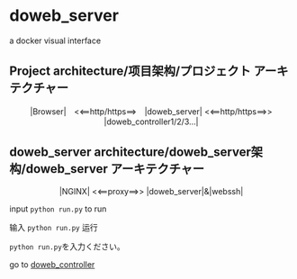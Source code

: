 # doweb_server
a docker visual interface

## Project architecture/项目架构/プロジェクト アーキテクチャー
<center> |Browser|　<<==http/https==>　|doweb_server| <<==http/https==>> |doweb_controller1/2/3...| </center>

## doweb_server architecture/doweb_server架构/doweb_server アーキテクチャー
<center> |NGINX| <<==proxy==>> |doweb_server|&|webssh| </center>

input `python run.py` to run

输入 `python run.py` 运行

`python run.py`を入力ください。 

go to [doweb_controller](https://github.com/ChoungJX/doweb_controller)